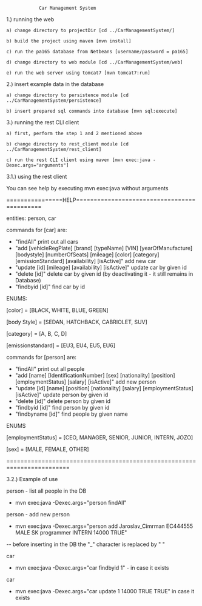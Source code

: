 				Car Management System

1.) running the web

	a) change directory to projectDir [cd ../CarManagementSystem/]

	b) build the project using maven [mvn install]

	c) run the pa165 database from Netbeans [username/password = pa165]

	d) change directory to web module [cd ../CarManagementSystem/web]

	e) run the web server using tomcat7 [mvn tomcat7:run]



2.) insert example data in the database

	a) change directory to persistence module [cd ../CarManagementSystem/persistence]

	b) insert prepared sql commands into database [mvn sql:execute]



3.) running the rest CLI client

	a) first, perform the step 1 and 2 mentioned above

	b) change directory to rest_client module [cd ../CarManagementSystem/rest_client]

	c) run the rest CLI client using maven [mvn exec:java -Dexec.args="arguments"]


3.1.) using the rest client
	
You can see help by executing mvn exec:java without arguments

================HELP============================================

entities: person, car

commands for [car] are: 

- "findAll"  print out all cars
- "add [vehicleRegPlate] [brand] [typeName] [VIN] [yearOfManufacture] [bodystyle] [numberOfSeats] [mileage] [color] [category] [emissionStandard] [availability] [isActive]" add new car
- "update [id] [mileage] [availability] [isActive]"  update car by given id
- "delete [id]"    delete car by given id (by deactivating it - it still remains in Database)
- "findbyid [id]" find car by id

ENUMS:

[color] = [BLACK, WHITE, BLUE, GREEN]

[body Style] = [SEDAN, HATCHBACK, CABRIOLET, SUV]

[category] = [A, B, C, D]

[emissionstandard] = [EU3, EU4, EU5, EU6]



commands for [person] are:
 
- "findAll" print out all people
- "add [name] [IdentificationNumber] [sex] [nationality] [position]  [employmentStatus] [salary] [isActive]" add new person
- "update [id] [name] [position] [nationality] [salary] [employmentStatus] [isActive]" update person by given id
- "delete [id]" delete person by given id
- "findbyid [id]" find person by given id
- "findbyname [id]" find people by given name

ENUMS

[employmentStatus] = [CEO, MANAGER, SENIOR, JUNIOR, INTERN, JOZO]

[sex] = [MALE, FEMALE, OTHER]

========================================================================

3.2.) Example of use

person - list all people in the DB
- mvn exec:java -Dexec.args="person findAll"

person - add new person
- mvn exec:java -Dexec.args="person add Jaroslav_Cimrman EC444555 MALE SK programmer INTERN 14000 TRUE"

-- before inserting in the DB the "_" character is replaced by " "

car
- mvn exec:java -Dexec.args="car findbyid 1" - in case it exists

car
- mvn exec:java -Dexec.args="car update 1 14000 TRUE TRUE" in case it exists
